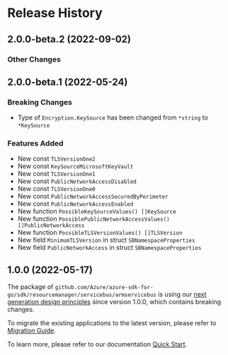 # Release History

## 2.0.0-beta.2 (2022-09-02)
### Other Changes


## 2.0.0-beta.1 (2022-05-24)
### Breaking Changes

- Type of `Encryption.KeySource` has been changed from `*string` to `*KeySource`

### Features Added

- New const `TLSVersionOne2`
- New const `KeySourceMicrosoftKeyVault`
- New const `TLSVersionOne1`
- New const `PublicNetworkAccessDisabled`
- New const `TLSVersionOne0`
- New const `PublicNetworkAccessSecuredByPerimeter`
- New const `PublicNetworkAccessEnabled`
- New function `PossibleKeySourceValues() []KeySource`
- New function `PossiblePublicNetworkAccessValues() []PublicNetworkAccess`
- New function `PossibleTLSVersionValues() []TLSVersion`
- New field `MinimumTLSVersion` in struct `SBNamespaceProperties`
- New field `PublicNetworkAccess` in struct `SBNamespaceProperties`


## 1.0.0 (2022-05-17)

The package of `github.com/Azure/azure-sdk-for-go/sdk/resourcemanager/servicebus/armservicebus` is using our [next generation design principles](https://azure.github.io/azure-sdk/general_introduction.html) since version 1.0.0, which contains breaking changes.

To migrate the existing applications to the latest version, please refer to [Migration Guide](https://aka.ms/azsdk/go/mgmt/migration).

To learn more, please refer to our documentation [Quick Start](https://aka.ms/azsdk/go/mgmt).